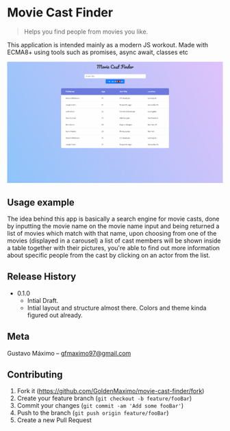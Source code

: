 # Movie Cast Finder
> Helps you find people from movies you like.

This application is intended mainly as a modern JS workout. Made with ECMA8+ using tools such as promises, async await, classes etc

![](images\readme_header.png)

## Usage example

The idea behind this app is basically a search engine for movie casts, done by inputting the movie name on the movie name input and being returned a list of movies which match with that name, upon choosing from one of the movies (displayed in a carousel) a list of cast members will be shown inside a table together with their pictures, you're able to find out more information about specific people from the cast by clicking on an actor from the list.

<!-- _For more examples and usage, please refer to the [Wiki][wiki]._ - soon -->

## Release History

* 0.1.0
    * Intial Draft.
    * Intial layout and structure almost there. Colors and theme kinda figured out already.

## Meta

Gustavo Máximo – gfmaximo97@gmail.com

<!-- Distributed under the XYZ license. See ``LICENSE`` for more information.

[https://github.com/yourname/github-link](https://github.com/dbader/) - soon -->

## Contributing

1. Fork it (<https://github.com/GoldenMaximo/movie-cast-finder/fork>)
2. Create your feature branch (`git checkout -b feature/fooBar`)
3. Commit your changes (`git commit -am 'Add some fooBar'`)
4. Push to the branch (`git push origin feature/fooBar`)
5. Create a new Pull Request

<!-- Markdown link & img dfn's - soon -->
<!-- [npm-image]: https://img.shields.io/npm/v/datadog-metrics.svg?style=flat-square
[npm-url]: https://npmjs.org/package/datadog-metrics
[npm-downloads]: https://img.shields.io/npm/dm/datadog-metrics.svg?style=flat-square
[travis-image]: https://img.shields.io/travis/dbader/node-datadog-metrics/master.svg?style=flat-square
[travis-url]: https://travis-ci.org/dbader/node-datadog-metrics
[wiki]: https://github.com/yourname/yourproject/wiki - soon -->
